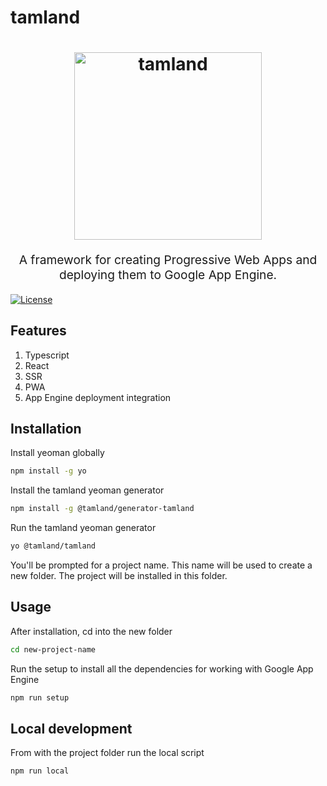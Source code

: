 # tamland

<h1 align="center">
  <img
    src="https://raw.githubusercontent.com/smooth-code/loadable-components/master/resources/brick.jpeg"
    alt="tamland"
    title="tamland"
    width="300"
  >
</h1>

<p align="center" style="font-size: 1.2rem;">
  A framework for creating Progressive Web Apps and deploying them to
  Google App Engine.
</p>

[![License](https://img.shields.io/npm/l/@loadable/component.svg)](https://github.com/feight/tamland/blob/master/LICENSE)

## Features

1. Typescript
2. React
3. SSR
4. PWA
5. App Engine deployment integration

## Installation

Install yeoman globally

  ```sh
  npm install -g yo
  ```

Install the tamland yeoman generator

  ```sh
  npm install -g @tamland/generator-tamland
  ```

Run the tamland yeoman generator

  ```sh
  yo @tamland/tamland
  ```

You'll be prompted for a project name. This name will be used to create a new folder.
The project will be installed in this folder.

## Usage

After installation, cd into the new folder

  ```sh
  cd new-project-name
  ```

Run the setup to install all the dependencies for working with Google App Engine

  ```sh
  npm run setup
  ```

## Local development

From with the project folder run the local script

  ```sh
  npm run local
  ```
